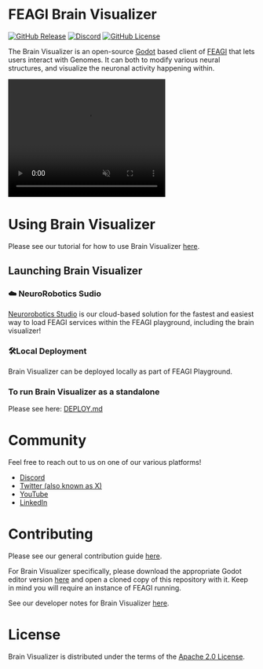 # FEAGI Brain Visualizer

[![GitHub Release](https://img.shields.io/github/v/release/feagi/brain-visualizer)](https://github.com/feagi/brain-visualizer/releases) [![Discord](https://img.shields.io/discord/1242546683791933480)](https://discord.gg/PTVC8fyGN8) [![GitHub License](https://img.shields.io/github/license/feagi/brain-visualizer)](https://www.apache.org/licenses/LICENSE-2.0.txt)


The Brain Visualizer is an open-source [Godot](https://github.com/godotengine/godot) based client of [FEAGI](https://github.com/feagi/feagi) that lets users interact with Genomes. It can both to modify various neural structures, and visualize the neuronal activity happening within.

<video autoplay muted src="https://github.com/user-attachments/assets/5578d618-5fee-40f5-8413-c29d2e91c951" width="320" height="240"></video>


# Using Brain Visualizer
Please see our tutorial for how to use Brain Visualizer [here](https://youtu.be/hH1KYexMQsA).

## Launching Brain Visualizer
###  ☁️ NeuroRobotics Sudio

[Neurorobotics Studio](https://www.neuraville.com/neurorobotics-studio) is our cloud-based solution for the fastest and easiest way to load FEAGI services within the FEAGI playground, including the brain visualizer!

### 🛠️Local Deployment
Brain Visualizer can be deployed locally as part of FEAGI Playground.

### To run Brain Visualizer as a standalone
Please see here: [DEPLOY.md](DEPLOY.md)

# Community
Feel free to reach out to us on one of our various platforms!
- [Discord](https://discord.gg/PTVC8fyGN8)
- [Twitter (also known as X)](https://x.com/neuraville)
- [YouTube](https://www.youtube.com/@Neuraville)
- [LinkedIn](https://www.linkedin.com/groups/12777894/)

# Contributing
Please see our general contribution guide [here](https://github.com/feagi/feagi/blob/staging/CONTRIBUTING.md).

For Brain Visualizer specifically, please download the appropriate Godot editor version [here](https://godotengine.org/download/archive/4.2.2-stable) and open a cloned copy of this repository with it. Keep in mind you will require an instance of FEAGI running.

See our developer notes for Brain Visualizer [here](https://github.com/feagi/brain-visualizer/blob/staging/docs/Architecture.md).

# License
Brain Visualizer is distributed under the terms of the [Apache 2.0 License](https://www.apache.org/licenses/LICENSE-2.0.txt).
